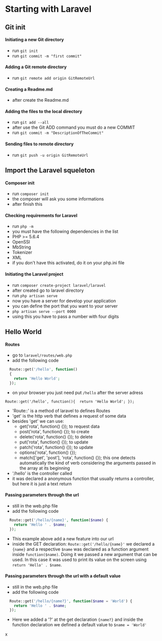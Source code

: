 # Starting with Laravel

## Git init
#### Initiating a new Git directory
- run ``git init``
- run ``git commit -m "first commit"``
#### Adding a Git remote directory
- run ``git remote add origin GitRemoteUrl``
#### Creating a Readme.md
- after create the Readme.md
#### Adding the files to the local directory
- run ``git add --all``
- after use the Git ADD command you must do a new COMMIT
- run ``git commit -m "DescriptionOfTheCommit"``
#### Sending files to remote directory
- run ``git push -u origin GitRemoteUrl``

## Import the Laravel squeleton
#### Composer init
- run ``composer init``
- the composer will ask you some informations
- after finish this
#### Checking requirements for Laravel
- run ``php -m``
- you must have the following dependencies in the list
- PHP >= 5.6.4
- OpenSSl
- MbString
- Tokenizer
- XML
- if you don't have this activated, do it on your php.ini file
#### Initiating the Laravel project
- run ``composer create-project laravel/laravel``
- after created go to laravel directory
- run ``php artisan serve``
- now you have a server for develop your application
- you can define the port that you want to your server
- ``php artisan serve --port 0000``
- using this you have to pass a number with four digits

## Hello World
#### Routes
- go to ``laravel/routes/web.php``
- add the following code
```php
  Route::get('/hello', function()
  {
    return 'Hello World';
  });
```
- on your browser you just need put `/hello` after the server adress

``Route::get('/hello', function(){  return 'Hello World'; });``

- 'Route::' is a method of laravel to defines Routes
- 'get' is the http verb that defines a request of some data
- besides 'get' we can use:
  - get('rota', function() {}); to request data
  - post('rota', function() {}); to create
  - delete('rota', function() {}); to delete
  - put('rota', function() {}); to update
  - patch('rota', function() {}); to update
  - options('rota', function() {});
  - match(['get', 'post'], 'rota', function() {}); this one detects automatically the kind of verb considering the arguments passed in the array at its beginning
- '/hello' is the controller called
- it was declared a anonymous function that usually returns a controller, but here it is just a text return

#### Passing parameters through the url
- still in the web.php file
- add the following code
```php
  Route::get('/hello/{name}', function($name) {
    return 'Hello ' . $name;
  });
```
- This example above add a new feature into our url
- inside the GET declaration: ``Route::get('/hello/{name}'`` we declared a ``{name}`` and a respective ``$name`` was declared as a function argument inside ``function($name)``. Doing it we passed a new argument that can be used. In this case it was used to print its value on the screen using ``return 'Hello' . $name``.    

#### Passing parameters through the url with a default value
- still in the web.php file
- add the following code
```php
  Route::get('/hello/{name?}', function($name = 'World') {
    return 'Hello ' . $name;
  });
```
- Here we added a '?' at the get declaration ``{name?}`` and inside the function declaration we defined a default value to ``$name = 'World'``   








x
